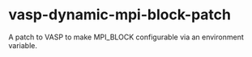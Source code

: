 # vasp-dynamic-mpi-block-patch
A patch to VASP to make MPI_BLOCK configurable via an environment variable.
